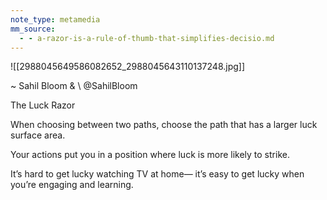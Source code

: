 ```yaml
---
note_type: metamedia
mm_source:
  - - a-razor-is-a-rule-of-thumb-that-simplifies-decisio.md
---
```


![[2988045649586082652_2988045643110137248.jpg]]

~ Sahil Bloom &
\  @SahilBloom

The Luck Razor

When choosing between two paths, choose
the path that has a larger luck surface area.

Your actions put you in a position where luck is
more likely to strike.

It’s hard to get lucky watching TV at home—
it’s easy to get lucky when you’re engaging and
learning.

